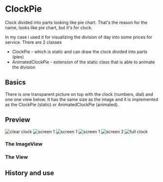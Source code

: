 # ClockPie
Clock divided into parts looking like pie chart. That's the reason for the name, looks like pie chart, but it's for clock.

In my case i used it for visualizing the division of day into some prices for service. There are 2 classes
- ClockPie - which is static and can draw the clock divided into parts (pies)
- AnimatedClockPie - extension of the static class that is able to animate the division

## Basics

There is one transparent picture on top with the clock (numbers, dial) and one one view below. It has the same size as the image and it is implemented as the ClockPie (static) or AnimatedClockPie (animated).

## Preview

![clear clock](https://github.com/lukash-lha/clockpie-android/blob/master/Screenshots/Screenshot_2.png)
![screen 1](https://github.com/lukash-lha/clockpie-android/blob/master/Screenshots/Screenshot_3.png)
![screen 1](https://github.com/lukash-lha/clockpie-android/blob/master/Screenshots/Screenshot_4.png)
![screen 1](https://github.com/lukash-lha/clockpie-android/blob/master/Screenshots/Screenshot_5.png)
![screen 2](https://github.com/lukash-lha/clockpie-android/blob/master/Screenshots/Screenshot_6.png)
![full clock](https://github.com/lukash-lha/clockpie-android/blob/master/Screenshots/Screenshot_7.png)

### The ImageView

### The View

## History and use
